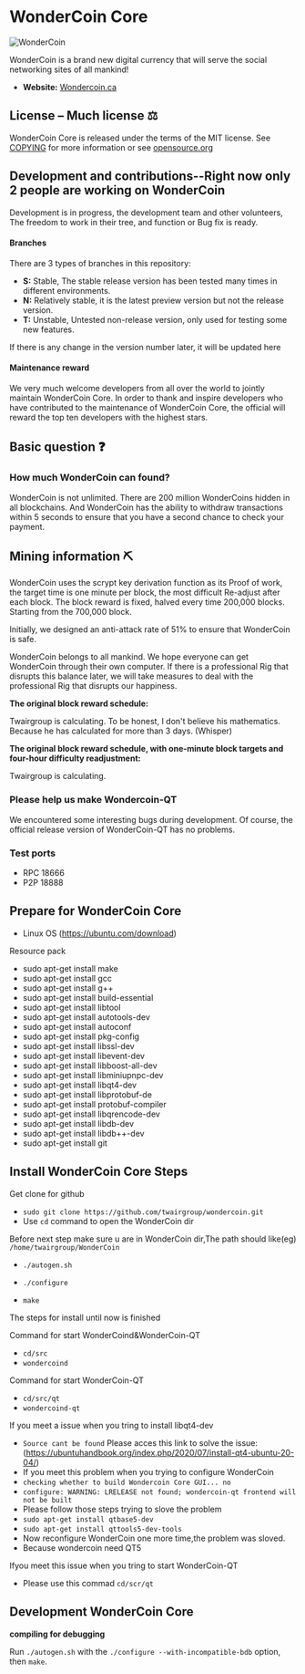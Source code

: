 # WonderCoin Core

![WonderCoin](https://i0.wp.com/wondercoin.ca/wp-content/uploads/2021/04/logo_transparent_background.png?fit=750%2C430&ssl=1)

WonderCoin is a brand new digital currency that will serve the social networking sites of all mankind!




- **Website:** [Wondercoin.ca](https://wondercoin.ca/)

## License – Much license ⚖️
WonderCoin Core is released under the terms of the MIT license. See
[COPYING](COPYING) for more information or see
[opensource.org](https://opensource.org/licenses/MIT)

## Development and contributions--Right now only 2 people are working on WonderCoin
Development is in progress, the development team and other volunteers,
The freedom to work in their tree, and function or Bug fix is ready.

#### Branches
There are 3 types of branches in this repository:

- **S:** Stable, The stable release version has been tested many times in different environments.
- **N:** Relatively stable, it is the latest preview version but not the release version.
- **T:** Unstable, Untested non-release version, only used for testing some new features.

If there is any change in the version number later, it will be updated here

#### Maintenance reward

We very much welcome developers from all over the world to jointly maintain WonderCoin Core. 
In order to thank and inspire developers who have contributed to the maintenance of WonderCoin Core, the official will reward the top ten developers with the highest stars.

## Basic question ❓

### How much WonderCoin can found?
WonderCoin is not unlimited. There are 200 million WonderCoins hidden in all blockchains.
And WonderCoin has the ability to withdraw transactions within 5 seconds to ensure that you have a second chance to check your payment.

## Mining information ⛏

WonderCoin uses the scrypt key derivation function as its
Proof of work, the target time is one minute per block, the most difficult
Re-adjust after each block. The block reward is fixed, halved every time
200,000 blocks. Starting from the 700,000 block.

Initially, we designed an anti-attack rate of 51% to ensure that WonderCoin is safe.

WonderCoin belongs to all mankind. We hope everyone can get WonderCoin through their own computer. If there is a professional Rig that disrupts this balance later, we will take measures to deal with the professional Rig that disrupts our happiness.

**The original block reward schedule:**

Twairgroup is calculating. To be honest, I don't believe his mathematics. Because he has calculated for more than 3 days. (Whisper)

**The original block reward schedule, with one-minute block targets and four-hour difficulty readjustment:**

Twairgroup is calculating.

### Please help us make Wondercoin-QT

We encountered some interesting bugs during development. Of course, the official release version of WonderCoin-QT has no problems.

### Test ports

- RPC 18666
- P2P 18888

## Prepare for WonderCoin Core

- Linux OS (https://ubuntu.com/download)

Resource pack

- sudo apt-get install make
- sudo apt-get install gcc
- sudo apt-get install g++
- sudo apt-get install build-essential
- sudo apt-get install libtool
- sudo apt-get install autotools-dev
- sudo apt-get install autoconf
- sudo apt-get install pkg-config
- sudo apt-get install libssl-dev
- sudo apt-get install libevent-dev
- sudo apt-get install libboost-all-dev
- sudo apt-get install libminiupnpc-dev
- sudo apt-get install libqt4-dev
- sudo apt-get install libprotobuf-de
- sudo apt-get install protobuf-compiler
- sudo apt-get install libqrencode-dev
- sudo apt-get install libdb-dev
- sudo apt-get install libdb++-dev
- sudo apt-get install git

## Install WonderCoin Core Steps

Get clone for github

- ``sudo git clone https://github.com/twairgroup/wondercoin.git``
- Use ``cd`` command to open the WonderCoin dir

Before next step make sure u are in WonderCoin dir,The path should like(eg) ``/home/twairgroup/WonderCoin``

- ``./autogen.sh``

- ``./configure``
- ``make``

The steps for install until now is finished

Command for start WonderCoind&WonderCoin-QT

- ``cd/src``
- ``wondercoind``

Command for start WonderCoin-QT

- ``cd/src/qt``
-  ``wondercoind-qt``

If you meet a issue when you tring to install libqt4-dev

- ``Source cant be found`` Please acces this link to solve the issue:(https://ubuntuhandbook.org/index.php/2020/07/install-qt4-ubuntu-20-04/)
- If you meet this problem when you trying to configure WonderCoin
- ``checking whether to build Wondercoin Core GUI... no``
- ``configure: WARNING: LRELEASE not found; wondercoin-qt frontend will not be built``
- Please follow those steps trying to slove the problem
- ``sudo apt-get install qtbase5-dev``
- ``sudo apt-get install qttools5-dev-tools``
- Now reconfigure WonderCoin one more time,the problem was sloved.
- Because wondercoin need QT5

Ifyou meet this issue when you tring to start WonderCoin-QT

- Please use this commad ``cd/scr/qt``




## Development WonderCoin Core

**compiling for debugging**

Run `./autogen.sh` with the `./configure --with-incompatible-bdb` option, then `make`.
